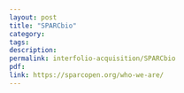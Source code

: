 ```yaml
---
layout: post 
title: "SPARCbio" 
category: 
tags: 
description: 
permalink: interfolio-acquisition/SPARCbio
pdf:
link: https://sparcopen.org/who-we-are/
---
```


